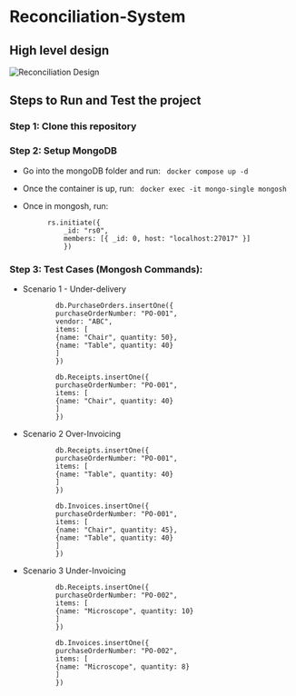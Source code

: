 # Reconciliation-System

## High level design

![Reconciliation Design](https://github.com/user-attachments/assets/b93663ad-9198-4519-9099-d9d4421e5552)







## Steps to Run and Test the project

### Step 1: Clone this repository

### Step 2: Setup MongoDB
  - Go into the mongoDB folder and run:
           ``` 
           docker compose up -d 
           ```
  - Once the container is up, run:
          ``` 
          docker exec -it mongo-single mongosh 
          ```
  - Once in mongosh, run:
          
    ``` 
          rs.initiate({
              _id: "rs0",
              members: [{ _id: 0, host: "localhost:27017" }]
              })
    ```
          
### Step 3: Test Cases (Mongosh Commands):
- Scenario 1 - Under-delivery
          
  ```
          db.PurchaseOrders.insertOne({
          purchaseOrderNumber: "PO-001",
          vendor: "ABC",
          items: [
          {name: "Chair", quantity: 50},
          {name: "Table", quantity: 40}
          ]
          })
  ```
          
  ``` 
          db.Receipts.insertOne({
          purchaseOrderNumber: "PO-001",
          items: [
          {name: "Chair", quantity: 40}
          ]
          })
  ```
- Scenario 2 Over-Invoicing
          
  ```
          db.Receipts.insertOne({
          purchaseOrderNumber: "PO-001",
          items: [
          {name: "Table", quantity: 40}
          ]
          })
  ```
          
  ```
          db.Invoices.insertOne({
          purchaseOrderNumber: "PO-001",
          items: [
          {name: "Chair", quantity: 45},
          {name: "Table", quantity: 40}
          ]
          })
  ```

- Scenario 3 Under-Invoicing
          
  ```
          db.Receipts.insertOne({
          purchaseOrderNumber: "PO-002",
          items: [
          {name: "Microscope", quantity: 10}
          ]
          })
  ```
          
  ```
          db.Invoices.insertOne({
          purchaseOrderNumber: "PO-002",
          items: [
          {name: "Microscope", quantity: 8}
          ]
          })
  ```


